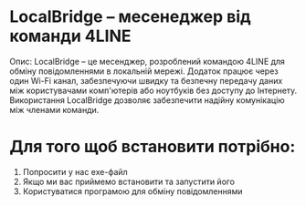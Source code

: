 # LocalBridge – месенеджер від команди 4LINE
Опис:
LocalBridge – це месенджер, розроблений командою 4LINE для обміну повідомленнями в локальній мережі. Додаток працює через один Wi-Fi канал, забезпечуючи швидку та безпечну передачу даних між користувачами комп'ютерів або ноутбуків без доступу до Інтернету.
Використання LocalBridge дозволяє забезпечити надійну комунікацію між членами команди.

# Для того щоб встановити потрібно:
 1. Попросити у нас exe-файл
 2. Якщо ми вас приймемо встановити та запустити його
 3. Користуватися програмою для обміну повідомленнями